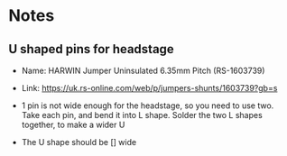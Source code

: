 # Notes

## U shaped pins for headstage
  - Name: HARWIN Jumper Uninsulated 6.35mm Pitch (RS-1603739)
  - Link: https://uk.rs-online.com/web/p/jumpers-shunts/1603739?gb=s

- 1 pin is not wide enough for the headstage, so you need to use two. Take each pin, and bend it into L shape. Solder the two L shapes together, to make a wider U
- The U shape should be [] wide

